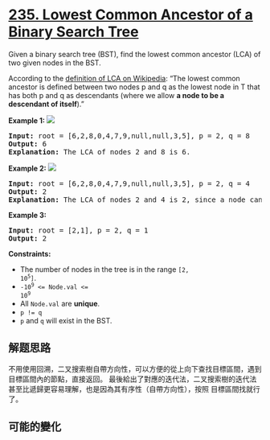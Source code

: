 # [235. Lowest Common Ancestor of a Binary Search Tree](https://leetcode.com/problems/lowest-common-ancestor-of-a-binary-search-tree/)
Given a binary search tree (BST), find the lowest common ancestor (LCA) of two given nodes in the BST.

According to the [definition of LCA on Wikipedia](https://en.wikipedia.org/wiki/Lowest_common_ancestor): “The lowest common ancestor is defined between two nodes p and q as the lowest node in T that has both p and q as descendants (where we allow **a node to be a descendant of itself**).”



**Example 1:**
![](https://assets.leetcode.com/uploads/2018/12/14/binarysearchtree_improved.png)

<pre><strong>Input:</strong> root = [6,2,8,0,4,7,9,null,null,3,5], p = 2, q = 8
<strong>Output:</strong> 6
<strong>Explanation:</strong> The LCA of nodes 2 and 8 is 6.
</pre>

**Example 2:**
![](https://assets.leetcode.com/uploads/2018/12/14/binarysearchtree_improved.png)

<pre><strong>Input:</strong> root = [6,2,8,0,4,7,9,null,null,3,5], p = 2, q = 4
<strong>Output:</strong> 2
<strong>Explanation:</strong> The LCA of nodes 2 and 4 is 2, since a node can be a descendant of itself according to the LCA definition.
</pre>

**Example 3:**


<pre><strong>Input:</strong> root = [2,1], p = 2, q = 1
<strong>Output:</strong> 2
</pre>



**Constraints:**


- The number of nodes in the tree is in the range <code>[2, 10<sup>5</sup>]</code>.
- <code>-10<sup>9</sup> &lt;= Node.val &lt;= 10<sup>9</sup></code>
- All <code>Node.val</code> are **unique**.
- <code>p != q</code>
- <code>p</code> and <code>q</code> will exist in the BST.


##  解题思路

不⽤使⽤回溯，⼆叉搜索樹⾃帶⽅向性，可以⽅便的從上向下查找⽬標區間，遇到⽬標區間內的節點，直接返回。 最後給出了對應的迭代法，⼆叉搜索樹的迭代法甚⾄⽐遞歸更容易理解，也是因為其有序性（⾃帶⽅向性），按照 ⽬標區間找就⾏了。

##  可能的變化

